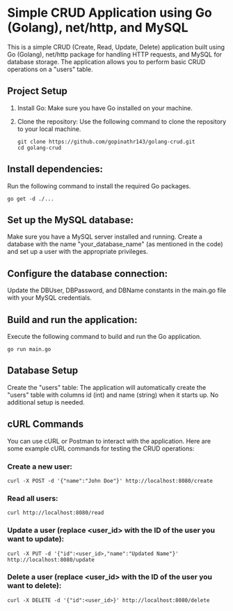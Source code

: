 # Simple CRUD Application using Go (Golang), net/http, and MySQL

This is a simple CRUD (Create, Read, Update, Delete) application built using Go (Golang), net/http package for handling HTTP requests, and MySQL for database storage. The application allows you to perform basic CRUD operations on a "users" table.

## Project Setup

1. Install Go: Make sure you have Go installed on your machine.

2. Clone the repository: Use the following command to clone the repository to your local machine.

   ```
   git clone https://github.com/gopinathr143/golang-crud.git
   cd golang-crud
   ```
   
## Install dependencies: 

Run the following command to install the required Go packages.
```
go get -d ./...
```

## Set up the MySQL database: 
Make sure you have a MySQL server installed and running. Create a database with the name "your_database_name" (as mentioned in the code) and set up a user with the appropriate privileges.

## Configure the database connection: 
Update the DBUser, DBPassword, and DBName constants in the main.go file with your MySQL credentials.

## Build and run the application: 
Execute the following command to build and run the Go application.
```
go run main.go
```

## Database Setup
Create the "users" table: The application will automatically create the "users" table with columns id (int) and name (string) when it starts up. No additional setup is needed.

## cURL Commands
You can use cURL or Postman to interact with the application. Here are some example cURL commands for testing the CRUD operations:

### Create a new user:
```
curl -X POST -d '{"name":"John Doe"}' http://localhost:8080/create
```

### Read all users:
```
curl http://localhost:8080/read
```

### Update a user (replace <user_id> with the ID of the user you want to update):
```
curl -X PUT -d '{"id":<user_id>,"name":"Updated Name"}' http://localhost:8080/update
```

### Delete a user (replace <user_id> with the ID of the user you want to delete):
```
curl -X DELETE -d '{"id":<user_id>}' http://localhost:8080/delete
```
